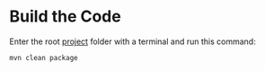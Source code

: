# Build the Code

Enter the root [project](../maven-project/download/download.md) folder with a terminal and run this command:

```commandline
mvn clean package
```
